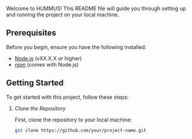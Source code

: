 
Welcome to HUMMUS! This README file will guide you through setting up and running the project on your local machine.

## Prerequisites

Before you begin, ensure you have the following installed:
- [Node.js](https://nodejs.org/) (vXX.X.X or higher)
- [npm](https://www.npmjs.com/) (comes with Node.js)

## Getting Started

To get started with this project, follow these steps:

1. *Clone the Repository*

   First, clone the repository to your local machine:

   ```bash
   git clone https://github.com/your/project-name.git
